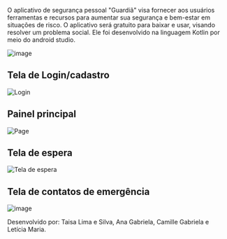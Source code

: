 
O aplicativo de segurança pessoal "Guardiã" visa fornecer aos usuários ferramentas e recursos para aumentar sua segurança e bem-estar em situações de risco. O aplicativo será gratuito para baixar e usar, visando resolver um problema social. Ele foi desenvolvido na linguagem Kotlin por meio do android studio.

![image](https://github.com/TaisaLima/Guardia/assets/107267331/1977ddcf-378c-4d4c-9b73-d831f0ec98e4)

## Tela de Login/cadastro
![Login](https://github.com/TaisaLima/Guardia/assets/107267331/55bffd94-2612-4c55-a274-a2dc29a20286)

## Painel principal
![Page](https://github.com/TaisaLima/Guardia/assets/107267331/cf831fa1-95ee-413c-9840-8facf72a5993)

## Tela de espera
![Tela de espera](https://github.com/TaisaLima/Guardia/assets/107267331/5c84d1f6-8532-46f6-8a54-f5a9014b033e)


## Tela de contatos de emergência
![image](https://github.com/TaisaLima/Guardia/assets/107267331/90ae5ee1-46ba-424f-b686-5ff729e936d9)


Desenvolvido por: Taisa Lima e Silva, Ana Gabriela, Camille Gabriela e Letícia Maria.




